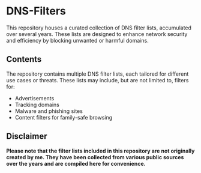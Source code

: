 # DNS-Filters
This repository houses a curated collection of DNS filter lists, accumulated over several years. These lists are designed to enhance network security and efficiency by blocking unwanted or harmful domains.

## Contents
The repository contains multiple DNS filter lists, each tailored for different use cases or threats. These lists may include, but are not limited to, filters for:

- Advertisements
- Tracking domains
- Malware and phishing sites
- Content filters for family-safe browsing

## Disclaimer
**Please note that the filter lists included in this repository are not originally created by me. They have been collected from various public sources over the years and are compiled here for convenience.**
